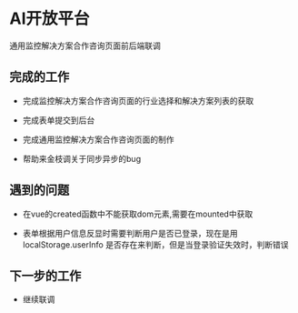 # AI开放平台

通用监控解决方案合作咨询页面前后端联调

## 完成的工作

- 完成监控解决方案合作咨询页面的行业选择和解决方案列表的获取

- 完成表单提交到后台

- 完成通用监控解决方案合作咨询页面的制作

- 帮助来金枝调关于同步异步的bug

## 遇到的问题

- 在vue的created函数中不能获取dom元素,需要在mounted中获取

- 表单根据用户信息反显时需要判断用户是否已登录，现在是用 localStorage.userInfo 是否存在来判断，但是当登录验证失效时，判断错误


## 下一步的工作

- 继续联调